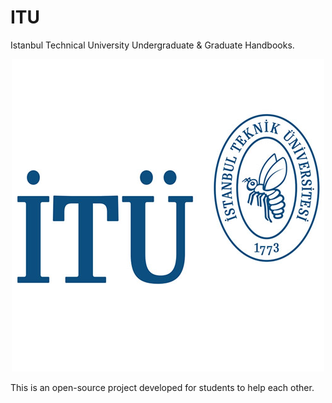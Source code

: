# ITU
Istanbul Technical University Undergraduate &amp; Graduate Handbooks.

<p align="center">
  <img src="assests/itu.jpg">
</p>




This is an open-source project developed for students to help each other.

